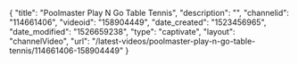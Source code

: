 {
    "title": "Poolmaster Play N Go Table Tennis",
    "description": "",
    "channelid": "114661406",
    "videoid": "158904449",
    "date_created": "1523456965",
    "date_modified": "1526659238",
    "type": "captivate",
    "layout": "channelVideo",
    "url": "\/latest-videos\/poolmaster-play-n-go-table-tennis\/114661406-158904449"
}